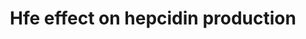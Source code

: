 ---
annotations:
- id: PW:0000004
  parent: regulatory pathway
  type: Pathway Ontology
  value: regulatory pathway
- id: PW:0000590
  parent: regulatory pathway
  type: Pathway Ontology
  value: iron homeostasis pathway
- id: PW:0000590
  parent: regulatory pathway
  type: Pathway Ontology
  value: iron homeostasis pathway
- id: PW:0000004
  parent: regulatory pathway
  type: Pathway Ontology
  value: regulatory pathway
authors:
- Khanspers
- AlexanderPico
description: new pathway, converted from mouse WP3673
last-edited: 2018-02-20
organisms:
- Homo sapiens
redirect_from:
- /index.php/Pathway:WP3924
- /instance/WP3924
revision: null
schema-jsonld:
- '@context': https://schema.org/
  '@id': https://wikipathways.github.io/pathways/WP3924.html
  '@type': Dataset
  creator:
    '@type': Organization
    name: WikiPathways
  description: new pathway, converted from mouse WP3673
  keywords:
  - BMP6
  - HAMP
  - HFE
  - HFE2
  - ID1
  - SMAD7
  - TMPRSS6
  license: CC0
  name: Hfe effect on hepcidin production
seo: CreativeWork
title: Hfe effect on hepcidin production
wpid: WP3924
---